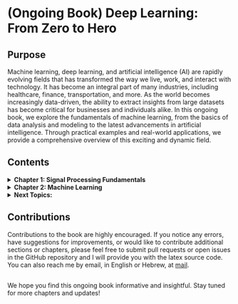# (Ongoing Book) Deep Learning: From Zero to Hero

## Purpose
Machine learning, deep learning, and artificial intelligence (AI) are rapidly evolving fields that has transformed the way we live, work, and interact with technology. It has become an integral part of many industries, including healthcare, finance, transportation, and more. As the world becomes increasingly data-driven, the ability to extract insights from large datasets has become critical for businesses and individuals alike. In this ongoing book, we explore the fundamentals of machine learning, from the basics of data analysis and modeling to the latest advancements in artificial intelligence. Through practical examples and real-world applications, we provide a comprehensive overview of this exciting and dynamic field.


## Contents


<details>
<summary><b> Chapter 1: Signal Processing Fundamentals</b></summary>
  
- 1.1 Introduction
- 1.2 Fourier Analysis
  - 1.2.1 Fourier Series
  - 1.2.2 Fourier Transform (Continuous-Time Signal)
  - 1.2.3 Discrete Fourier Transform (DFT)
  - 1.2.4 Short-Time Fourier Transform (STFT)
  - 1.2.5 Fast Fourier Transform (FFT)
- 1.3 Filtering and Convolution
  - 1.3.1 Convolution of Continuous Signals
  - 1.3.2 Convolution of Discrete Signals
  - 1.3.3 Convolution using Matrix Multiplication
  - 1.3.4 Fourier transform and Convolution
  - 1.3.5 Filter Design
  - 1.3.6 Cross-Correlation

</details>


<details>
  <summary><b> Chapter 2: Machine Learning </b></summary>
  
- 2.1 Nearest Neighbor
- 2.2 Dimensionality Reduction
  - 2.2.1 Principal Component Analysis (PCA)
  - 2.2.2 Linear Discriminant Analysis (LDA)
  - 2.2.3 Comparison Between PCA and LDA
  - 2.2.4 Non-negative Matrix Factorization (NMF)
  - 2.2.5 t-Distributed Stochastic Neighbor Embedding (t-SNE)
- 2.3 Clustering
  - 2.3.1 k-Means Clustering
  - 2.3.2 Hierarchical Clustering
  - 2.3.3 DBSCAN Clustering
  
</details>

<details>
<summary><b> Next Topics:</b></summary>

- Introduction to Neural Networks
- Multilayer Perceptron (MLP)
- Convolutional Neural Networks (CNN)
- Transfer Learning and Fine-Tuning
- Recurrent Neural Networks (RNN)
- Transformers and Attention Mechanism
- Deep Learning Frameworks
- Training and Optimization Techniques
- Generative Adversarial Networks (GANs)
- Reinforcement Learning
- Autoencoders and Variational Autoencoders
- Graph Neural Networks (GNNs)
- Explainability and Interpretability in Machine Learning

</details>

## Contributions

Contributions to the book are highly encouraged. If you notice any errors, have suggestions for improvements, or would like to contribute additional sections or chapters, please feel free to submit pull requests or open issues in the GitHub repository and I will provide you with the latex source code. You can also reach me by email, in English or Hebrew, at [mail](talbenha@gmail.com).

## 

We hope you find this ongoing book informative and insightful. Stay tuned for more chapters and updates!

